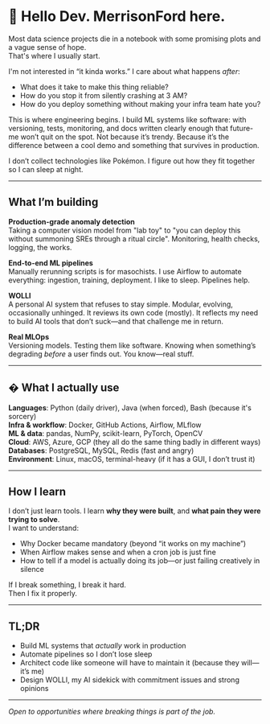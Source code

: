 # 🤟 Hello Dev. MerrisonFord here.

Most data science projects die in a notebook with some promising plots and a vague sense of hope.  
That's where I usually start.

I'm not interested in “it kinda works.” I care about what happens *after*:  
- What does it take to make this thing reliable?  
- How do you stop it from silently crashing at 3 AM?  
- How do you deploy something without making your infra team hate you?

This is where engineering begins. I build ML systems like software: with versioning, tests, monitoring, and docs written clearly enough that future-me won’t quit on the spot. Not because it’s trendy. Because it’s the difference between a cool demo and something that survives in production.

I don’t collect technologies like Pokémon. I figure out how they fit together so I can sleep at night.

---

##  What I’m building

**Production-grade anomaly detection**  
Taking a computer vision model from "lab toy" to "you can deploy this without summoning SREs through a ritual circle". Monitoring, health checks, logging, the works.

**End-to-end ML pipelines**  
Manually rerunning scripts is for masochists. I use Airflow to automate everything: ingestion, training, deployment. I like to sleep. Pipelines help.

**WOLLI**  
A personal AI system that refuses to stay simple. Modular, evolving, occasionally unhinged. It reviews its own code (mostly). It reflects my need to build AI tools that don’t suck—and that challenge me in return.

**Real MLOps**  
Versioning models. Testing them like software. Knowing when something’s degrading *before* a user finds out. You know—real stuff.

---

## � What I actually use

**Languages**: Python (daily driver), Java (when forced), Bash (because it's sorcery)  
**Infra & workflow**: Docker, GitHub Actions, Airflow, MLflow  
**ML & data**: pandas, NumPy, scikit-learn, PyTorch, OpenCV  
**Cloud**: AWS, Azure, GCP (they all do the same thing badly in different ways)  
**Databases**: PostgreSQL, MySQL, Redis (fast and angry)  
**Environment**: Linux, macOS, terminal-heavy (if it has a GUI, I don’t trust it)

---

##  How I learn

I don’t just learn tools. I learn **why they were built**, and **what pain they were trying to solve**.  
I want to understand:
- Why Docker became mandatory (beyond “it works on my machine”)  
- When Airflow makes sense and when a cron job is just fine  
- How to tell if a model is actually doing its job—or just failing creatively in silence

If I break something, I break it hard.  
Then I fix it properly.

---

## TL;DR

- Build ML systems that *actually* work in production  
- Automate pipelines so I don’t lose sleep  
- Architect code like someone will have to maintain it (because they will—it’s me)  
- Design WOLLI, my AI sidekick with commitment issues and strong opinions

---

*Open to opportunities where breaking things is part of the job.*  
